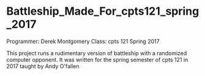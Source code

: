 # Battleship_Made_For_cpts121_spring_2017
Programmer: Derek Montgomery
Class: cpts 121 Spring 2017

This project runs a rudimentary version of battleship with a randomized computer opponent. It was written for the spring semester of cpts 121 in 2017 taught by Andy O'fallen 

